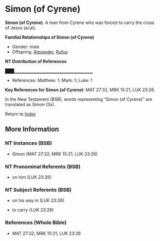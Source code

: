 # Simon (of Cyrene)
**Simon (of Cyrene)**. 
A man from Cyrene who was forced to carry the cross of Jesus (acai). 




**Familial Relationships of Simon (of Cyrene)**


* Gender: male
* Offspring: [Alexander](Alexander.md), [Rufus](Rufus.md)


**NT Distribution of References**

███▁▁▁▁▁▁▁▁▁▁▁▁▁▁▁▁▁▁▁▁▁▁▁▁
* References: Matthew: 1; Mark: 1; Luke: 1



**Key References for Simon (of Cyrene)**: 
MAT 27:32, MRK 15:21, LUK 23:26. 




In the New Testament (BSB), words representing “Simon (of Cyrene)” are translated as 
*Simon* (3x). 


Return to [Index](00-Index.md)

## More Information

### NT Instances (BSB)

* Simon (MAT 27:32; MRK 15:21; LUK 23:26)



### NT Pronominal Referents (BSB)

* on him (LUK 23:26)



### NT Subject Referents (BSB)

* on his way in (LUK 23:26)

* to carry (LUK 23:26)



### References (Whole Bible)

* MAT 27:32; MRK 15:21; LUK 23:26



